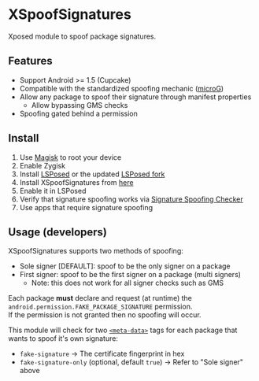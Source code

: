 # XSpoofSignatures

Xposed module to spoof package signatures.

## Features

- Support Android >= 1.5 (Cupcake)
- Compatible with the standardized spoofing
  mechanic ([microG](https://github.com/microg/GmsCore/tree/a787b52ccc56b2e197bf38e1229bb4206538cd12/patches))
- Allow any package to spoof their signature through manifest properties
	- Allow bypassing GMS checks
- Spoofing gated behind a permission

## Install

1. Use [Magisk](https://github.com/topjohnwu/Magisk) to root your device
2. Enable Zygisk
3. Install [LSPosed](https://github.com/LSPosed/LSPosed) or the updated [LSPosed fork](https://github.com/mywalkb/LSPosed_mod)
4. Install XSpoofSignatures from [here](https://github.com/rushiiMachine/XSpoofSignatures/releases/latest)
5. Enable it in LSPosed
6. Verify that signature spoofing works via [Signature Spoofing Checker](https://f-droid.org/en/packages/lanchon.sigspoof.checker)
7. Use apps that require signature spoofing

## Usage (developers)

XSpoofSignatures supports two methods of spoofing:

- Sole signer [DEFAULT]: spoof to be the only signer on a package
- First signer: spoof to be the first signer on a package (multi signers)
	- Note: this does not work for all signer checks such as GMS

Each package **must** declare and request (at runtime) the `android.permission.FAKE_PACKAGE_SIGNATURE` permission.\
If the permission is not granted then no spoofing will occur.

This module will check for two [`<meta-data>`](https://developer.android.com/guide/topics/manifest/meta-data-element) tags for each package that wants
to spoof it's own signature:

- `fake-signature` -> The certificate fingerprint in hex
- `fake-signature-only` (optional, default `true`) -> Refer to "Sole signer" above
